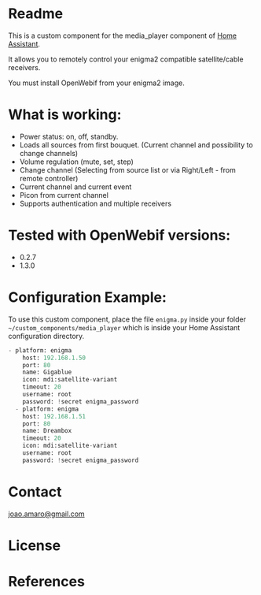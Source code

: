 # Readme

This is a custom component for the media_player component of [Home Assistant][1].

It allows you to remotely control your enigma2 compatible satellite/cable receivers.

You must install OpenWebif from your enigma2 image.

  
# What is working:
  - Power status: on, off, standby. 
  - Loads all sources from first bouquet. (Current channel and possibility to change channels)
  - Volume regulation (mute, set, step)
  - Change channel (Selecting from source list or via Right/Left - from remote controller)
  - Current channel and current event
  - Picon from current channel
  - Supports authentication and multiple receivers
    
# Tested with OpenWebif versions:
  - 0.2.7
  - 1.3.0

# Configuration Example:
To use this custom component, place the file `enigma.py` inside your folder `~/custom_components/media_player` which is inside your Home Assistant configuration directory.

``` python
- platform: enigma
    host: 192.168.1.50
    port: 80
    name: Gigablue
    icon: mdi:satellite-variant
    timeout: 20
    username: root
    password: !secret enigma_password
  - platform: enigma
    host: 192.168.1.51
    port: 80
    name: Dreambox
    timeout: 20
    icon: mdi:satellite-variant
    username: root
    password: !secret enigma_password
```
# Contact
joao.amaro@gmail.com

# License

# References

[1]: https://home-assistant.io

